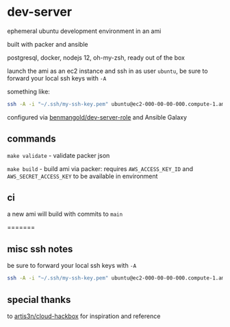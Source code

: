 # dev-server

ephemeral ubuntu development environment in an ami

built with packer and ansible

postgresql, docker, nodejs 12, oh-my-zsh, ready out of the box

launch the ami as an ec2 instance and ssh in as user `ubuntu`, be sure to forward your local ssh keys with `-A`

something like:

```bash
ssh -A -i "~/.ssh/my-ssh-key.pem" ubuntu@ec2-000-00-00-000.compute-1.amazonaws.com

```

configured via [benmangold/dev-server-role](https://github.com/benmangold/dev-server-role) and Ansible Galaxy

## commands

`make validate` - validate packer json

`make build` - build ami via packer: requires `AWS_ACCESS_KEY_ID`  and `AWS_SECRET_ACCESS_KEY` to be available in environment

## ci

a new ami will build with commits to `main`


=======
## misc ssh notes

be sure to forward your local ssh keys with `-A`

```bash
ssh -A -i "~/.ssh/my-ssh-key.pem" ubuntu@ec2-000-00-00-000.compute-1.amazonaws.com

```

## special thanks

to [artis3n/cloud-hackbox](https://github.com/artis3n/cloud-hackbox) for inspiration and reference
